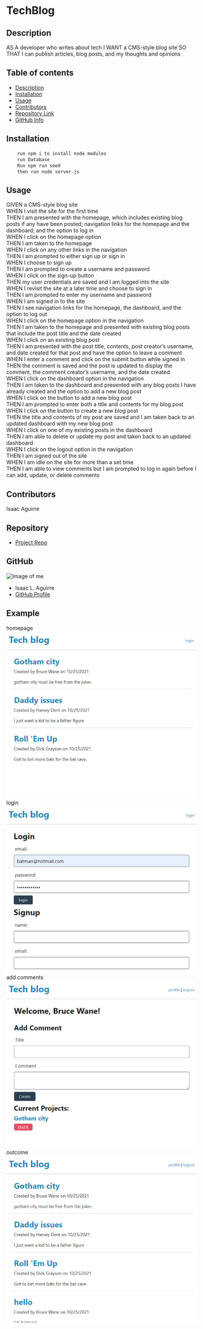 # **TechBlog**

## Description
AS A developer who writes about tech
I WANT a CMS-style blog site
SO THAT I can publish articles, blog posts, and my thoughts and opinions
## Table of contents
- [Description](#Description)
- [Installation](#Installation)
- [Usage](#Usage)
- [Contributors](#Contributors)
- [Repository Link](#Repository)
- [GitHub Info](#GitHub)
## Installation
        run npm i to install node modules
        run Database 
        Run npm run seed
        then run node server.js
## Usage
GIVEN a CMS-style blog site
<br>WHEN I visit the site for the first time
<br>THEN I am presented with the homepage, which includes existing blog posts if any have been posted; navigation links for the homepage and the dashboard; and the option to log in
<br>WHEN I click on the homepage option
<br>THEN I am taken to the homepage
<br>WHEN I click on any other links in the navigation
<br>THEN I am prompted to either sign up or sign in
<br>WHEN I choose to sign up
<br>THEN I am prompted to create a username and password
<br>WHEN I click on the sign-up button
<br>THEN my user credentials are saved and I am logged into the site
<br>WHEN I revisit the site at a later time and choose to sign in
<br>THEN I am prompted to enter my username and password
<br>WHEN I am signed in to the site
<br>THEN I see navigation links for the homepage, the dashboard, and the option to log out
<br>WHEN I click on the homepage option in the navigation
<br>THEN I am taken to the homepage and presented with existing blog posts that include the post title and the date created
<br>WHEN I click on an existing blog post
<br>THEN I am presented with the post title, contents, post creator’s username, and date created for that post and have the option to leave a comment
<br>WHEN I enter a comment and click on the submit button while signed in
<br>THEN the comment is saved and the post is updated to display the comment, the comment creator’s username, and the date created
<br>WHEN I click on the dashboard option in the navigation
<br>THEN I am taken to the dashboard and presented with any blog posts I have already created and the option to add a new blog post
<br>WHEN I click on the button to add a new blog post
<br>THEN I am prompted to enter both a title and contents for my blog post
<br>WHEN I click on the button to create a new blog post
<br>THEN the title and contents of my post are saved and I am taken back to an updated dashboard with my new blog post
<br>WHEN I click on one of my existing posts in the dashboard
<br>THEN I am able to delete or update my post and taken back to an updated dashboard
<br>WHEN I click on the logout option in the navigation
<br>THEN I am signed out of the site
<br>WHEN I am idle on the site for more than a set time
<br>THEN I am able to view comments but I am prompted to log in again before I can add, update, or delete comments

## Contributors
Isaac Aguirre

## Repository
- [Project Repo](https://github.com/izaaaqk/techBlog)
## GitHub
![Image of me](https://avatars.githubusercontent.com/u/81935057?v=4)
- Isaac L. Aguirre
- [GitHub Profile](https://github.com/izaaaqk)
## Example
homepage
![plot](./assets/homepage.jpg)
login
![plot](./assets/loginPage.jpg)
add comments
![plot](./assets/addComment.jpg)
outcome
![plot](./assets/commentAdded.jpg)